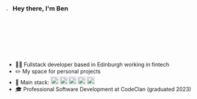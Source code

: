 ### <img src="https://media.giphy.com/media/hvRJCLFzcasrR4ia7z/giphy.gif" width="2.5%"> Hey there, I'm Ben 
#
* :man_technologist: Fullstack developer based in Edinburgh working in fintech
* :pencil2:	My space for personal projects
* :pancakes: Main stack:  <img src="https://skillicons.dev/icons?i=php"  width="20"> <img src="https://skillicons.dev/icons?i=symfony"  width="20"> <img src="https://skillicons.dev/icons?i=angular"  width="20"> <img src="https://skillicons.dev/icons?i=ts"  width="20"> <img src="https://skillicons.dev/icons?i=mysql"  width="20">
* :mortar_board: Professional Software Development at CodeClan (graduated 2023)




<!--
**benbeardyman/benbeardyman** is a ✨ _special_ ✨ repository because its `README.md` (this file) appears on your GitHub profile.

Here are some ideas to get you started:

- 🔭 I’m currently working on ...
- 🌱 I’m currently learning ...
- 👯 I’m looking to collaborate on ...
- 🤔 I’m looking for help with ...
- 💬 Ask me about ...
- 📫 How to reach me: ...
- 😄 Pronouns: ...
- ⚡ Fun fact: ...
-->
